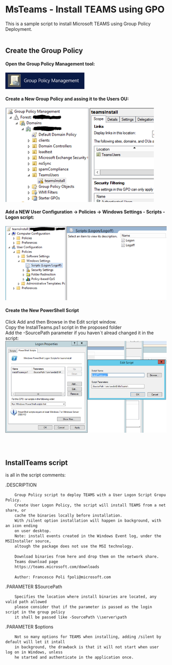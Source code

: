 # MsTeams - Install TEAMS using GPO

This is a sample script to install Microsoft TEAMS using Group Policy Deployment.
<br>
<br>
## Create the Group Policy

#### Open the Group Policy Management tool:
![Gpo Management Tool](https://github.com/francescopoli/MsTeams/raw/master/GPO_InstallPshell/Images/GPOManagement.png)

####  Create a New Group Policy and assing it to the Users OU:
![New Group Policy](https://github.com/francescopoli/MsTeams/raw/master/GPO_InstallPshell/Images/CreateNewPolicy.png)

#### Add a NEW User Configuration -> Policies -> Windows Settings - Scripts - Logon script:
![New User logon script](https://github.com/francescopoli/MsTeams/raw/master/GPO_InstallPshell/Images/ScriptLogonPolicy.PNG)

#### Create the New PowerShell Script
Click Add and then Browse in the Edit script window.<br>
Copy the InstallTeams.ps1 script in the proposed folder<br>
Add the -SourcePath parameter if you haven`t alread changed it in the script:
![Powershell logon script](https://github.com/francescopoli/MsTeams/raw/master/GPO_InstallPshell/Images/AddNewPowershellScript.PNG)

<br>
<br>

## InstallTeams script
is all in the script comments:

.DESCRIPTION

        Group Policy script to deploy TEAMS with a User Logon Script Gropu Policy.
        Create User Logon Policy, the script will install TEAMS from a net share, or
        cache the binaries locally before installation. 
        With /silent option installation will happen in background, with an icon ending 
        on user desktop.
        Note: install events created in the Windows Event log, under the MSIInstaller source,
        altough the package does not use the MSI technology.

        Download binaries from here and drop them on the network share.
        Teams download page
        https://teams.microsoft.com/downloads
        
        Author: Francesco Poli fpoli@microsoft.com
			
.PARAMETER $SourcePath

        Specifies the location where install binaries are located, any valid path allowed
        please consider that if the parameter is passed as the login script in the group policy
        it shall be passed like -SourcePath \\server\path
	
.PARAMETER $options 

        Not so many options for TEAMS when installing, adding /silent by default will let it intall
        in background, the drawback is that it will not start when user log on in Windows, unless
        he started and authenticate in the application once.